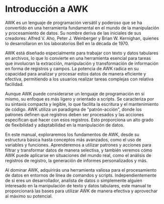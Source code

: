
# Introducción a AWK

AWK es un lenguaje de programación versátil y poderoso que se ha convertido en una herramienta fundamental en el mundo de la manipulación y procesamiento de datos. Su nombre deriva de las iniciales de sus creadores: Alfred V. Aho, Peter J. Weinberger y Brian W. Kernighan, quienes lo desarrollaron en los laboratorios Bell en la década de 1970.

AWK está diseñado especialmente para trabajar con texto y datos tabulares en archivos, lo que lo convierte en una herramienta esencial para tareas que involucran la extracción, manipulación y transformación de información en forma de registros y campos. La potencia de AWK radica en su capacidad para analizar y procesar estos datos de manera eficiente y efectiva, permitiendo a los usuarios realizar tareas complejas con relativa facilidad.

Aunque AWK puede considerarse un lenguaje de programación en sí mismo, su enfoque es más ligero y orientado a scripts. Se caracteriza por su sintaxis compacta y legible, lo que facilita la escritura y el mantenimiento de código. AWK utiliza un paradigma de "patrón-acción", donde los patrones definen qué registros deben ser procesados y las acciones especifican qué hacer con esos registros. Esto proporciona un alto grado de flexibilidad y adaptabilidad en la manipulación de datos.

En este manual, exploraremos los fundamentos de AWK, desde su estructura básica hasta conceptos más avanzados, como el uso de variables y funciones. Aprenderemos a utilizar patrones y acciones para filtrar y transformar datos de manera selectiva, y también veremos cómo AWK puede aplicarse en situaciones del mundo real, como el análisis de registros de registro, la generación de informes personalizados y más.

Al dominar AWK, adquirirás una herramienta valiosa para el procesamiento de datos en entornos de línea de comandos y scripts. Independientemente de si eres un desarrollador, analista de datos o simplemente alguien interesado en la manipulación de texto y datos tabulares, este manual te proporcionará las bases para utilizar AWK de manera efectiva y aprovechar al máximo su potencial.

